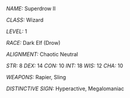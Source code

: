 *NAME:* Superdrow II

*CLASS:* Wizard

*LEVEL:* 1

*RACE:* Dark Elf (Drow)

*ALIGNMENT:* Chaotic Neutral

*STR:* 8
*DEX:* 14
*CON:* 10
*INT:* 18
*WIS:* 12
*CHA:* 10

*WEAPONS:* Rapier, Sling

*DISTINCTIVE SIGN:* Hyperactive, Megalomaniac